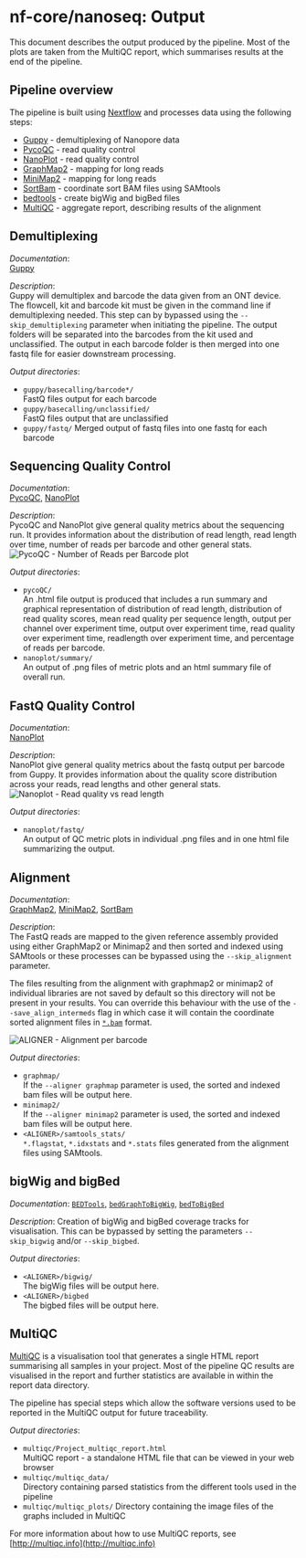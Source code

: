 # nf-core/nanoseq: Output

This document describes the output produced by the pipeline. Most of the plots are taken from the MultiQC report, which summarises results at the end of the pipeline.

<!-- TODO nf-core: Write this documentation describing your workflow's output -->

## Pipeline overview

The pipeline is built using [Nextflow](https://www.nextflow.io/) and processes data using the following steps:

* [Guppy](#guppy) - demultiplexing of Nanopore data
* [PycoQC](#pycoqc) - read quality control
* [NanoPlot](#nanoplot) - read quality control
* [GraphMap2](#graphmap2) - mapping for long reads
* [MiniMap2](#minimap2) - mapping for long reads
* [SortBam](#sortbam) - coordinate sort BAM files using SAMtools
* [bedtools](#bedtools) - create bigWig and bigBed files 
* [MultiQC](#multiqc) - aggregate report, describing results of the alignment

## Demultiplexing

*Documentation*:  
[Guppy](https://nanoporetech.com/nanopore-sequencing-data-analysis)

*Description*:  
Guppy will demultiplex and barcode the data given from an ONT device. The flowcell, kit and barcode kit must be given in the command line if demultiplexing needed. This step can by bypassed using the `--skip_demultiplexing` parameter when initiating the pipeline. The output folders will be separated into the barcodes from the kit used and unclassified. The output in each barcode folder is then merged into one fastq file for easier downstream processing.

*Output directories*:

* `guppy/basecalling/barcode*/`  
  FastQ files output for each barcode
* `guppy/basecalling/unclassified/`  
  FastQ files output that are unclassified
* `guppy/fastq/`
  Merged output of fastq files into one fastq for each barcode

## Sequencing Quality Control

*Documentation*:  
[PycoQC](https://github.com/a-slide/pycoQC), [NanoPlot](https://github.com/wdecoster/NanoPlot)

*Description*:  
PycoQC and NanoPlot give general quality metrics about the sequencing run. It provides information about the distribution of read length, read length over time, number of reads per barcode and other general stats.
![PycoQC - Number of Reads per Barcode plot](images/NumberofReadsperBarcode.png)

*Output directories*:

* `pycoQC/`  
  An .html file output is produced that includes a run summary and graphical representation of distribution of read length, distribution of read quality scores, mean read quality per sequence length, output per channel over experiment time, output over experiment time, read quality over experiment time, readlength over experiment time, and percentage of reads per barcode.
* `nanoplot/summary/`  
  An output of .png files of metric plots and an html summary file of overall run.

## FastQ Quality Control
*Documentation*:  
[NanoPlot](https://github.com/wdecoster/NanoPlot)

*Description*:  
NanoPlot give general quality metrics about the fastq output per barcode from Guppy. It provides information about the quality score distribution across your reads, read lengths and other general stats.
![Nanoplot - Read quality vs read length](images/NanoPlot_output.png)

*Output directories*:

* `nanoplot/fastq/`  
  An output of QC metric plots in individual .png files and in one html file summarizing the output. 

## Alignment

*Documentation*:  
[GraphMap2](https://github.com/lbcb-sci/graphmap2), [MiniMap2](https://github.com/lh3/minimap2), [SortBam](http://www.htslib.org/doc/samtools.html)

*Description*:  
The FastQ reads are mapped to the given reference assembly provided using either GraphMap2 or Minimap2 and then sorted and indexed using SAMtools or these processes can be bypassed using the `--skip_alignment` parameter.

The files resulting from the alignment with graphmap2 or minimap2 of individual libraries are not saved by default so this directory will not be present in your results. You can override this behaviour with the use of the `--save_align_intermeds` flag in which case it will contain the coordinate sorted alignment files in [`*.bam`](https://samtools.github.io/hts-specs/SAMv1.pdf) format.

![ALIGNER - Alignment per barcode](images/mqc_samtools_alignment_plot_1.png)

*Output directories*:
* `graphmap/`  
  If the `--aligner graphmap` parameter is used, the sorted and indexed bam files will be output here.
* `minimap2/`  
  If the `--aligner minimap2` parameter is used, the sorted and indexed bam files will be output here.
* `<ALIGNER>/samtools_stats/`  
  `*.flagstat`, `*.idxstats` and `*.stats` files generated from the alignment files using SAMtools.

## bigWig and bigBed 

*Documentation*:
[`BEDTools`](https://github.com/arq5x/bedtools2/), [`bedGraphToBigWig`](http://hgdownload.soe.ucsc.edu/admin/exe/), [`bedToBigBed`](http://hgdownload.soe.ucsc.edu/admin/exe/)

*Description*:
Creation of bigWig and bigBed coverage tracks for visualisation. This can be bypassed by setting the parameters `--skip_bigwig` and/or `--skip_bigbed`.

*Output directories*:
* `<ALIGNER>/bigwig/`  
  The bigWig files will be output here.
* `<ALIGNER>/bigbed`  
  The bigbed files will be output here.

## MultiQC

[MultiQC](http://multiqc.info) is a visualisation tool that generates a single HTML report summarising all samples in your project. Most of the pipeline QC results are visualised in the report and further statistics are available in within the report data directory.

The pipeline has special steps which allow the software versions used to be reported in the MultiQC output for future traceability.

*Output directories*:

* `multiqc/Project_multiqc_report.html`  
  MultiQC report - a standalone HTML file that can be viewed in your web browser
* `multiqc/multiqc_data/`  
  Directory containing parsed statistics from the different tools used in the pipeline
* `multiqc/multiqc_plots/`
  Directory containing the image files of the graphs included in MultiQC

For more information about how to use MultiQC reports, see [http://multiqc.info](http://multiqc.info)
